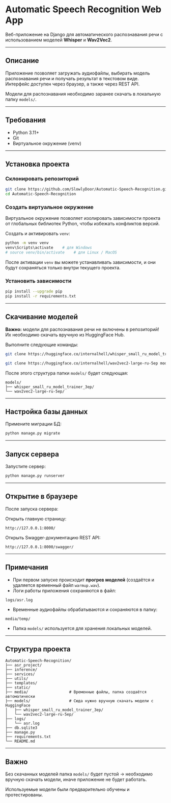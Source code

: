 
# Automatic Speech Recognition Web App

Веб-приложение на Django для автоматического распознавания речи с использованием моделей **Whisper** и **Wav2Vec2**.

---

## Описание

Приложение позволяет загружать аудиофайлы, выбирать модель распознавания речи и получать результат в текстовом виде.  
Интерфейс доступен через браузер, а также через REST API.

Модели для распознавания необходимо заранее скачать в локальную папку `models/`.

---

## Требования

- Python 3.11+
- Git
- Виртуальное окружение (venv)

---

## Установка проекта

### Склонировать репозиторий

```bash
git clone https://github.com/SlowlyDoor/Automatic-Speech-Recognition.git
cd Automatic-Speech-Recognition
```

### Создать виртуальное окружение

Виртуальное окружение позволяет изолировать зависимости проекта от глобальных библиотек Python, чтобы избежать конфликтов версий.  

Создать и активировать `venv`:

```bash
python -m venv venv
venv\Scripts\activate    # для Windows
# source venv/bin/activate    # для Linux / MacOS
```

После активации `venv` вы можете устанавливать зависимости, и они будут сохраняться только внутри текущего проекта.

### Установить зависимости

```bash
pip install --upgrade pip
pip install -r requirements.txt
```

---

## Скачивание моделей

**Важно:** модели для распознавания речи не включены в репозиторий!  
Их необходимо скачать вручную из HuggingFace Hub.

Выполните следующие команды:

```bash
git clone https://huggingface.co/internalhell/whisper_small_ru_model_trainer_3ep models/whisper_small_ru_model_trainer_3ep

git clone https://huggingface.co/internalhell/wav2vec2-large-ru-5ep models/wav2vec2-large-ru-5ep
```

После этого структура папки `models/` будет следующая:

```plaintext
models/
├── whisper_small_ru_model_trainer_3ep/
└── wav2vec2-large-ru-5ep/
```

---

## Настройка базы данных

Примените миграции БД:

```bash
python manage.py migrate
```

---

## Запуск сервера

Запустите сервер:

```bash
python manage.py runserver
```

---

## Открытие в браузере

После запуска сервера:

Открыть главную страницу:

```
http://127.0.0.1:8000/
```

Открыть Swagger-документацию REST API:

```
http://127.0.0.1:8000/swagger/
```

---

## Примечания

- При первом запуске происходит **прогрев моделей** (создаётся и удаляется временный файл `warmup.wav`).
- Логи работы приложения сохраняются в файл:

```plaintext
logs/asr.log
```

- Временные аудиофайлы обрабатываются и сохраняются в папку:

```plaintext
media/temp/
```

- Папка `models/` используется для хранения локальных моделей.

---

## Структура проекта

```plaintext
Automatic-Speech-Recognition/
├── asr_project/
├── inference/
├── services/
├── utils/
├── templates/
├── static/
├── media/                  # Временные файлы, папка создаётся автоматически
├── models/                 # Сюда нужно вручную скачать модели с HuggingFace
│   ├── whisper_small_ru_model_trainer_3ep/
│   └── wav2vec2-large-ru-5ep/
├── logs/
│   └── asr.log
├── db.sqlite3
├── manage.py
├── requirements.txt
└── README.md
```

---

## Важно

Без скачанных моделей папка `models/` будет пустой → необходимо вручную скачать модели, иначе приложение не будет работать.

Используемые модели были предварительно обучены и протестированы.
